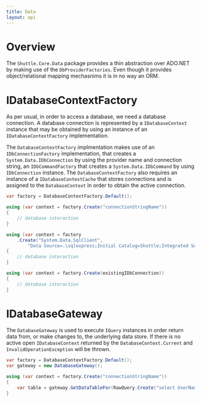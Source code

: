 ```yaml
---
title: Data
layout: api
---
```

# Overview

The `Shuttle.Core.Data` package provides a thin abstraction over ADO.NET by making use of the `DbProviderFactories`.  Even though it provides object/relational mapping mechasnims it is in no way an ORM.

# IDatabaseContextFactory

As per usual, in order to access a database, we need a database connection.  A database connection is represented by a `IDatabaseContext` instance that may be obtained by using an instance of an `IDatabaseContextFactory` implementation.

The `DatabaseContextFactory` implmentation makes use of an `IDbConnectionFactory` implementation, that creates a `System.Data.IDbConnection` by using the provider name and connection string, an `IDbCommandFactory` that creates a `System.Data.IDbCommand` by using `IDbConnection` instance.  The `DatabaseContextFactory` also requires an instance of a `IDatabaseContextCache` that stores connections and is assigned to the `DatabaseContext` in order to obtain the active connection.

~~~ c#
var factory = DatabaseContextFactory.Default();

using (var context = factory.Create("connectionStringName"))
{
	// database interaction
}

using (var context = factory
	.Create("System.Data.SqlClient", 
		"Data Source=.\sqlexpress;Initial Catalog=Shuttle;Integrated Security=SSPI"))
{
	// database interaction
}

using (var context = factory.Create(existingIDbConnection))
{
	// database interaction
}
~~~

# IDatabaseGateway

The `DatabaseGateway` is used to execute `IQuery` instances in order return data from, or make changes to, the underlying data store.  If there is no active open `IDatabaseContext` returned by the `DatabaseContext.Current` and `InvalidOperationException` will be thrown.

~~~ c#
var factory = DatabaseContextFactory.Default();
var gateway = new DatabaseGateway();

using (var context = factory.Create("connectionStringName"))
{
	var table = gateway.GetDataTableFor(RawQuery.Create("select UserName from dbo.Member where id = 10");
}
~~~
